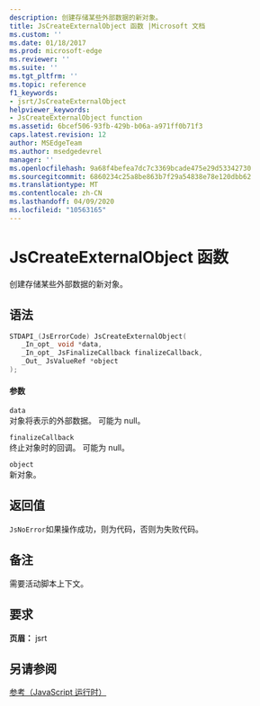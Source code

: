 ```yaml
---
description: 创建存储某些外部数据的新对象。
title: JsCreateExternalObject 函数 |Microsoft 文档
ms.custom: ''
ms.date: 01/18/2017
ms.prod: microsoft-edge
ms.reviewer: ''
ms.suite: ''
ms.tgt_pltfrm: ''
ms.topic: reference
f1_keywords:
- jsrt/JsCreateExternalObject
helpviewer_keywords:
- JsCreateExternalObject function
ms.assetid: 6bcef506-93fb-429b-b06a-a971ff0b71f3
caps.latest.revision: 12
author: MSEdgeTeam
ms.author: msedgedevrel
manager: ''
ms.openlocfilehash: 9a68f4befea7dc7c3369bcade475e29d53342730
ms.sourcegitcommit: 6860234c25a8be863b7f29a54838e78e120dbb62
ms.translationtype: MT
ms.contentlocale: zh-CN
ms.lasthandoff: 04/09/2020
ms.locfileid: "10563165"
---
```

# JsCreateExternalObject 函数
创建存储某些外部数据的新对象。
  
## 语法  
  
```cpp  
STDAPI_(JsErrorCode) JsCreateExternalObject(  
   _In_opt_ void *data,  
   _In_opt_ JsFinalizeCallback finalizeCallback,  
   _Out_ JsValueRef *object  
);  
```  
  
#### 参数  
 `data`  
 对象将表示的外部数据。 可能为 null。  
  
 `finalizeCallback`  
 终止对象时的回调。 可能为 null。  
  
 `object`  
 新对象。  
  
## 返回值  
 `JsNoError`如果操作成功，则为代码，否则为失败代码。  
  
## 备注  
 需要活动脚本上下文。  
  
## 要求  
 **页眉：** jsrt  
  
## 另请参阅  
 [参考（JavaScript 运行时）](../chakra-hosting/reference-javascript-runtime.md)